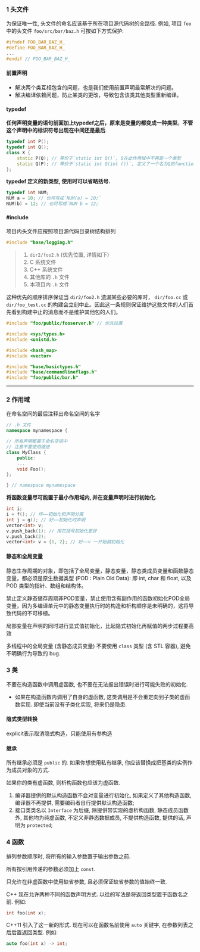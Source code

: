 ### 1 头文件

为保证唯一性, 头文件的命名应该基于所在项目源代码树的全路径. 例如, 项目 `foo` 中的头文件 `foo/src/bar/baz.h` 可按如下方式保护:

```c++
#ifndef FOO_BAR_BAZ_H_
#define FOO_BAR_BAZ_H_
...
#endif // FOO_BAR_BAZ_H_
```

#### 前置声明

- 解决两个类互相包含的问题，也是我们使用前置声明最常解决的问题。
- 解决编译依赖问题，防止某类的更改，导致包含该类其他类型重新编译。

#### typedef

 **任何声明变量的语句前面加上typedef之后，原来是变量的都变成一种类型**。**不管这个声明中的标识符号出现在中间还是最后**.

```c++
typedef int P();
typedef int Q();
class X {
    static P(Q); // 等价于`static int Q()`, Q在此作用域中不再是一个类型
    static Q(P); // 等价于`static int Q(int ())`, 定义了一个名为Q的function
};
```

**typedef 定义的新类型, 使用时可以省略括号.**

```c++
typedef int NUM;
NUM a = 10; // 也可写成`NUM(a) = 10;`
NUM(b) = 12; // 也可写成`NUM b = 12;
```

#### #include

项目内头文件应按照项目源代码目录树结构排列

```c++
#include "base/logging.h"
```

> 1. `dir2/foo2.h` (优先位置, 详情如下)
> 2. C 系统文件
> 3. C++ 系统文件
> 4. 其他库的 `.h` 文件
> 5. 本项目内 `.h` 文件

这种优先的顺序排序保证当 `dir2/foo2.h` 遗漏某些必要的库时， `dir/foo.cc` 或 `dir/foo_test.cc` 的构建会立刻中止。因此这一条规则保证维护这些文件的人们首先看到构建中止的消息而不是维护其他包的人们。

```c++
#include "foo/public/fooserver.h" // 优先位置

#include <sys/types.h>
#include <unistd.h>

#include <hash_map>
#include <vector>

#include "base/basictypes.h"
#include "base/commandlineflags.h"
#include "foo/public/bar.h"
```

------

### 2 作用域

在命名空间的最后注释出命名空间的名字

```c++
// .h 文件
namespace mynamespace {

// 所有声明都置于命名空间中
// 注意不要使用缩进
class MyClass {
    public:
    ...
    void Foo();
};

} // namespace mynamespace
```

**将函数变量尽可能置于最小作用域内, 并在变量声明时进行初始化.**

```c++
int i;
i = f(); // 坏——初始化和声明分离
int j = g(); // 好——初始化时声明
vector<int> v;
v.push_back(1); // 用花括号初始化更好
v.push_back(2);
vector<int> v = {1, 2}; // 好——v 一开始就初始化
```

#### 静态和全局变量

静态生存周期的对象，即包括了全局变量，静态变量，静态类成员变量和函数静态变量，都必须是原生数据类型 (POD : Plain Old Data): 即 int, char 和 float, 以及 POD 类型的指针、数组和结构体。

禁止定义静态储存周期非POD变量，禁止使用含有副作用的函数初始化POD全局变量，因为多编译单元中的静态变量执行时的构造和析构顺序是未明确的，这将导致代码的不可移植。

局部变量在声明的同时进行显式值初始化，比起隐式初始化再赋值的两步过程要高效

多线程中的全局变量 (含静态成员变量) 不要使用 `class` 类型 (含 STL 容器), 避免不明确行为导致的 bug.

### 3 类

不要在构造函数中调用虚函数, 也不要在无法报出错误时进行可能失败的初始化.

- 如果在构造函数内调用了自身的虚函数, 这类调用是不会重定向到子类的虚函数实现. 即使当前没有子类化实现, 将来仍是隐患.

#### 隐式类型转换

explicit表示取消隐式构造，只能使用有参构造

#### 继承

所有继承必须是 `public` 的. 如果你想使用私有继承, 你应该替换成把基类的实例作为成员对象的方式.

 如果你的类有虚函数, 则析构函数也应该为虚函数.

1. 编译器提供的默认构造函数不会对变量进行初始化, 如果定义了其他构造函数, 编译器不再提供, 需要编码者自行提供默认构造函数;
2. 接口类类名以 `Interface` 为后缀, 除提供带实现的虚析构函数, 静态成员函数外, 其他均为纯虚函数, 不定义非静态数据成员, 不提供构造函数, 提供的话, 声明为 `protected`;

### 4 函数

排列参数顺序时, 将所有的输入参数置于输出参数之前. 

所有按引用传递的参数必须加上 `const`.

只允许在非虚函数中使用缺省参数, 且必须保证缺省参数的值始终一致.



C++ 现在允许两种不同的函数声明方式. 以往的写法是将返回类型置于函数名之前. 例如:

```c++
int foo(int x);
```

C++11 引入了这一新的形式. 现在可以在函数名前使用 `auto` 关键字, 在参数列表之后后置返回类型. 例如:

```c++
auto foo(int x) -> int;
```

